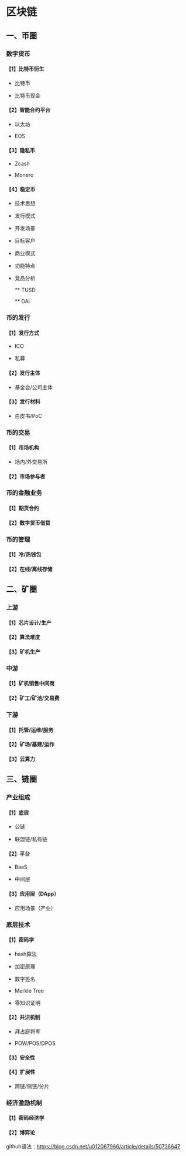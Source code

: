 # 区块链

## 一、币圈

### 数字货币

#### 【1】比特币衍生

* 比特币

* 比特币现金
  
#### 【2】智能合约平台

* 以太坊

* EOS

#### 【3】隐私币

* Zcash

* Monero

#### 【4】稳定币

* 技术思想

* 发行模式

* 开发场景

* 目标客户

* 商业模式

* 功能特点

* 竞品分析

  ** TUSD
  
  ** DAi

### 币的发行

#### 【1】发行方式

* ICO

* 私募
  
#### 【2】发行主体

* 基金会/公司主体
  
#### 【3】发行材料

* 白皮书/PoC

### 币的交易

#### 【1】市场机构

* 场内/外交易所

#### 【2】市场参与者

### 币的金融业务

#### 【1】期货合约

#### 【2】数字货币借贷

### 币的管理

#### 【1】冷/热钱包

#### 【2】在线/离线存储

## 二、矿圈

### 上游

#### 【1】芯片设计/生产

#### 【2】算法难度
  
#### 【3】矿机生产
  
### 中游

#### 【1】矿机销售中间商
  
#### 【2】矿工/矿池/交易费

  
### 下游

#### 【1】托管/运维/服务
  
#### 【2】矿场/基建/运作
  
#### 【3】云算力


## 三、链圈

### 产业组成

#### 【1】底层

* 公链

* 联盟链/私有链
 
#### 【2】平台

* BaaS

* 中间层
 
#### 【3】应用层（DApp）

* 应用场景（产业）

### 底层技术

#### 【1】密码学

* hash算法

* 加密原理

* 数字签名

* Merkle Tree

* 零知识证明
 
#### 【2】共识机制

* 拜占庭将军

* POW/POS/DPOS

#### 【3】安全性

#### 【4】扩展性

* 跨链/侧链/分片
 
### 经济激励机制

#### 【1】密码经济学
 
#### 【2】博弈论


github语法：https://blog.csdn.net/u012067966/article/details/50736647
